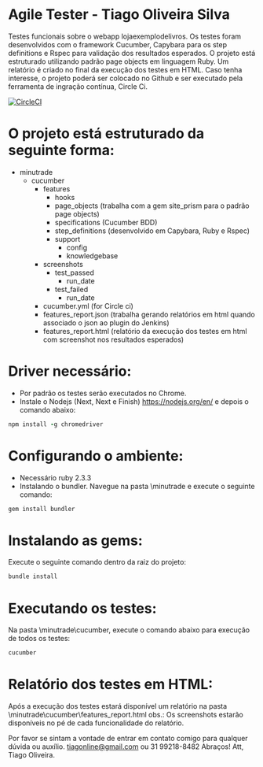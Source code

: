 # Agile Tester - Tiago Oliveira Silva
  Testes funcionais sobre o webapp lojaexemplodelivros. Os testes foram desenvolvidos com o framework Cucumber, Capybara para os step definitions e Rspec para validação dos resultados esperados. O projeto está estruturado utilizando padrão page objects em linguagem Ruby. Um relatório é criado no final da execução dos testes em HTML. Caso tenha interesse, o projeto poderá ser colocado no Github e ser executado pela ferramenta de ingração contínua, Circle Ci.

[![CircleCI](https://circleci.com/gh/tiagonline/mouse_over.svg?style=svg)](https://circleci.com/gh/tiagonline/mouse_over)

# O projeto está estruturado da seguinte forma:

- minutrade
    * cucumber
      + features
        * hooks
        * page_objects (trabalha com a gem site_prism para o padrão page objects)
        * specifications (Cucumber BDD)
        * step_definitions (desenvolvido em Capybara, Ruby e Rspec)
        - support
          * config
          * knowledgebase
      + screenshots
        - test_passed
          * run_date
        - test_failed
          * run_date
      * cucumber.yml (for Circle ci)
      + features_report.json (trabalha gerando relatórios em html quando associado o json ao plugin do Jenkins)
      + features_report.html (relatório da execução dos testes em html com screenshot nos resultados esperados)

# Driver necessário:

- Por padrão os testes serão executados no Chrome.
- Instale o Nodejs (Next, Next e Finish) https://nodejs.org/en/ e depois o comando abaixo:

```ruby
npm install -g chromedriver
```

# Configurando o ambiente:

- Necessário ruby 2.3.3
- Instalando o bundler. Navegue na pasta \minutrade e execute o seguinte comando:

```ruby
gem install bundler
```

# Instalando as gems:
Execute o seguinte comando dentro da raiz do projeto:

```ruby
bundle install
```

# Executando os testes:

Na pasta \minutrade\cucumber, execute o comando abaixo para execução de todos os testes:

```ruby
cucumber
```

# Relatório dos testes em HTML:
Após a execução dos testes estará disponível um relatório na pasta \minutrade\cucumber\features_report.html
obs.: Os screenshots estarão disponíveis no pé de cada funcionalidade do relatório.

Por favor se sintam a vontade de entrar em contato comigo para qualquer dúvida ou auxílio.
tiagonline@gmail.com ou 31 99218-8482
Abraços!
Att,
Tiago Oliveira.
